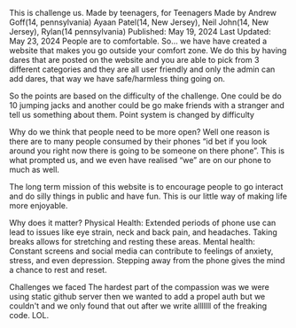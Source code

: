 This is challenge us. Made by teenagers, for Teenagers
Made by Andrew Goff(14, pennsylvania) Ayaan Patel(14, New Jersey), Neil John(14, New Jersey), Rylan(14 pennsylvania)
Published: May 19, 2024
Last Updated: May 23, 2024
People are to comfortable. So… we have have created a website that makes you go outside your comfort zone. We do this by having dares that are posted on the website and you are able to pick from 3 different categories and they are all user friendly and only the admin can add dares, that way we have safe/harmless thing going on.

So the points are based on the difficulty of the challenge. One could be do 10 jumping jacks and another could be go make friends with a stranger and tell us something about them. Point system is changed by difficulty 

Why do we think that people need to be more open?
Well one reason is there are to many people consumed by their phones “id bet if you look around you right now there is going to be someone on there phone”. This is what prompted us, and we even have realised “we” are on our phone to much as well.

The long term mission of this website is to encourage people to go interact and do silly things in public and have fun. This is our little way of making life more enjoyable. 

Why does it matter?
Physical Health: Extended periods of phone use can lead to issues like eye strain, neck and back pain, and headaches. Taking breaks allows for stretching and resting these areas.
Mental health: Constant screens and social media can contribute to feelings of anxiety, stress, and even depression. Stepping away from the phone gives the mind a chance to rest and reset.

Challenges we faced
The hardest part of the compassion was we were using static github server then we wanted to add a propel auth but we couldn't and we only found that out after we write alllllll of the freaking code. LOL.
